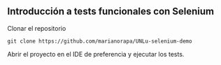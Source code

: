 ## Introducción a tests funcionales con Selenium

Clonar el repositorio

    git clone https://github.com/marianorapa/UNLu-selenium-demo
    
Abrir el proyecto en el IDE de preferencia y ejecutar los tests.

